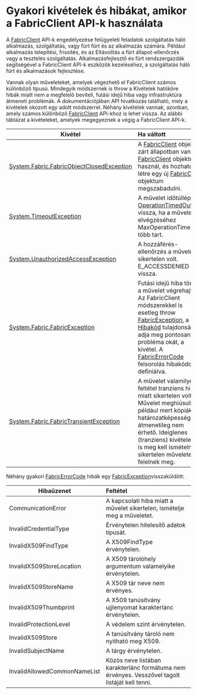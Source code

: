 <properties
   pageTitle="Gyakori FabricClient kivételek |} Microsoft Azure"
   description="A közös kivételek és hibák, amelyek az alkalmazások és a fürt adatkezelési műveletek végrehajtása során az FabricClient API-k által is elő mutatja be."
   services="service-fabric"
   documentationCenter=".net"
   authors="rwike77"
   manager="timlt"
   editor=""/>

<tags
   ms.service="service-fabric"
   ms.devlang="dotnet"
   ms.topic="article"
   ms.tgt_pltfrm="NA"
   ms.workload="NA"
   ms.date="08/25/2016"
   ms.author="ryanwi"/>

# <a name="common-exceptions-and-errors-when-working-with-the-fabricclient-apis"></a>Gyakori kivételek és hibákat, amikor a FabricClient API-k használata
A [FabricClient](https://msdn.microsoft.com/library/system.fabric.fabricclient.aspx) API-k engedélyezése felügyeleti feladatok szolgáltatás háló alkalmazás, szolgáltatás, vagy fürt fürt és az alkalmazás számára. Például alkalmazás telepítési, frissítés, és az Eltávolítás a fürt állapot-ellenőrzés vagy a tesztelés szolgáltatás. Alkalmazásfejlesztő és fürt rendszergazdák segítségével a FabricClient API-k eszközök kezeléséhez, a szolgáltatás háló fürt és alkalmazások fejlesztése.

Vannak olyan műveleteket, amelyek végezhető el FabricClient számos különböző típusú.  Mindegyik módszernek is throw a Kivételek hatóköre hibák miatt nem a megfelelő beviteli, futási idejű hiba vagy infrastruktúra átmeneti problémák.  A dokumentációjában API hivatkozás található, mely a kivételek okozott egy adott módszerrel. Néhány kivételek vannak, azonban, amely számos különböző [FabricClient](https://msdn.microsoft.com/library/system.fabric.fabricclient.aspx) API-khoz is lehet vissza. Az alábbi táblázat a kivételeket, amelyek megegyeznek a végig a FabricClient API-k.

|Kivétel| Ha váltott|
|---------|:-----------|
|[System.Fabric.FabricObjectClosedException](https://msdn.microsoft.com/library/system.fabric.fabricobjectclosedexception.aspx)|A [FabricClient](https://msdn.microsoft.com/library/system.fabric.fabricclient.aspx) objektum zárt állapotban van. A [FabricClient](https://msdn.microsoft.com/library/system.fabric.fabricclient.aspx) objektum használ, és hozható létre egy új [FabricClient](https://msdn.microsoft.com/library/system.fabric.fabricclient.aspx) objektum megszabadulni. |
|[System.TimeoutException](https://msdn.microsoft.com/library/system.timeoutexception.aspx)|A művelet időtúllépés. [OperationTimedOut](https://msdn.microsoft.com/library/system.fabric.fabricerrorcode.aspx) ad vissza, ha a művelet elvégzéséhez MaxOperationTimeout több tart.|
|[System.UnauthorizedAccessException](https://msdn.microsoft.com/en-us/library/system.unauthorizedaccessexception.aspx)|A hozzáférés-ellenőrzés a művelet sikertelen volt. E_ACCESSDENIED adja vissza.|
|[System.Fabric.FabricException](https://msdn.microsoft.com/library/system.fabric.fabricexception.aspx)|Futási idejű hiba történt a művelet végrehajtása. Az FabricClient módszerekkel is esetleg throw [FabricException](https://msdn.microsoft.com/library/system.fabric.fabricexception.aspx), a [Hibakód](https://msdn.microsoft.com/library/system.fabric.fabricexception.errorcode.aspx) tulajdonság adja meg pontosan a probléma okát, a kivétel. A [FabricErrorCode](https://msdn.microsoft.com/library/system.fabric.fabricerrorcode.aspx) felsorolás hibakódok definiálva.|
|[System.Fabric.FabricTransientException](https://msdn.microsoft.com/library/system.fabric.fabrictransientexception.aspx)|A művelet valamilyen feltétel tranziens hiba miatt sikertelen volt. Művelet meghiúsulhat például mert kópiák határozatképességének átmenetileg nem érhető. Ideiglenes (tranziens) kivételeket is meg kell ismételni sikertelen műveletek felelnek meg.|

Néhány gyakori [FabricErrorCode](https://msdn.microsoft.com/library/system.fabric.fabricerrorcode.aspx) hibák egy [FabricException](https://msdn.microsoft.com/library/system.fabric.fabricexception.aspx)visszaküldött:

|Hibaüzenet| Feltétel|
|---------|:-----------|
|CommunicationError|A kapcsolati hiba miatt a művelet sikertelen, ismételje meg a műveletet.|
|InvalidCredentialType|Érvénytelen hitelesítő adatok típusát.|
|InvalidX509FindType|A X509FindType érvénytelen.|
|InvalidX509StoreLocation|A X509 tárolóhely argumentum valamelyike érvénytelen.|
|InvalidX509StoreName|A X509 tár neve nem érvényes.|
|InvalidX509Thumbprint|A X509 tanúsítvány ujjlenyomat karakterlánc érvénytelen.|
|InvalidProtectionLevel|A védelem szint érvénytelen.|
|InvalidX509Store|A tanúsítvány tároló nem nyitható meg X509.|
|InvalidSubjectName|A tárgy érvénytelen.|
|InvalidAllowedCommonNameList|Közös neve listában karakterlánc formátuma nem érvényes. Vesszővel tagolt listáját kell tenni.|

